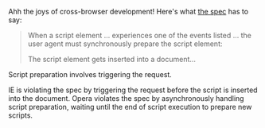 Ahh the joys of cross-browser development! Here's what [the spec](http://www.whatwg.org/specs/web-apps/current-work/multipage/scripting-1.html#dfnReturnLink-0) has to say:

> When a script element … experiences one of the events listed … the user agent must synchronously prepare the script element:
>
> The script element gets inserted into a document…

Script preparation involves triggering the request.

IE is violating the spec by triggering the request before the script is inserted into the document. Opera violates the spec by asynchronously handling script preparation, waiting until the end of script execution to prepare new scripts.
